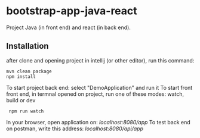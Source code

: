 # bootstrap-app-java-react

Project Java (in front end) and react (in back end).        

## Installation 
after clone and opening project in intellij (or other editor), run this command:
    
    mvn clean package
    npm install 
 
 To start project back end: select "DemoApplication" and run it
 To start front front end, in termnal opened on project, run one of these modes: watch, build or dev
        
     npm run watch   
    
 In your browser, open application on: <i>localhost:8080/app</i>
 To test back end on postman, write this address: <i>localhost:8080/api/app</i>
